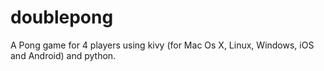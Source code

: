 doublepong
==========

A Pong game for 4 players using kivy (for Mac Os X, Linux, Windows, iOS and Android) and python.
